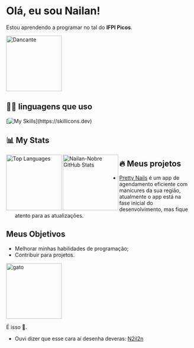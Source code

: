 # Olá, eu sou Nailan!

Estou aprendendo a programar no tal do **IFPI Picos**.

<img src="https://th.bing.com/th/id/R.5ec43944748de0beb799abdd2aaeae65?rik=1haYwgHdF9Qbcg&riu=http%3a%2f%2f24.media.tumblr.com%2fb9a552bef486726fb1206750e50c643e%2ftumblr_mq4c74lZ6S1rwai13o1_500.gif&ehk=RBG4kUJF1rTPpqf1sfVW%2bfm5l3Uy6c6e7bjpVOZ7ghk%3d&risl=&pid=ImgRaw&r=0" width="150" alt="Dancante">

## 👨‍💻 linguagens que uso

[![My Skills](https://skillicons.dev/icons?i=,html,css,js,py,)](https://skillicons.dev)

## 📊 **My Stats**

<div display-felx: colunm;>
  <img alt="Top Languages" align="left" width="150" src="https://github-readme-stats.vercel.app/api/top-langs/?username=Nailan-Nobre&layout=compact&langs_count=10&theme=dark"/>

  <img alt="Nailan-Nobre GitHub Stats" align="left" width="150" src="https://github-readme-stats.vercel.app/api?username=Nailan-Nobre&show_icons=true&theme=dark"/>

</div>

## 🔥 Meus projetos
- [Pretty Nails](https://ifpi-picos.github.io/projeto-integrador-pretty-nails/) é um app de agendamento eficiente com manicures da sua região, atualmente o app está na fase inicial do desenvolvimento, mas fique atento para as atualizações.

## Meus Objetivos
- Melhorar minhas habilidades de programação;
- Contribuir para projetos.

<img src="https://i.gifer.com/origin/bc/bcbb9ef33e46f728908acea171722f83_w200.webp" width="150" alt="gato">

É isso 🤙.
- Ouvi dizer que esse cara aí desenha deveras: [N2il2n](https://www.instagram.com/n2il2n/)
